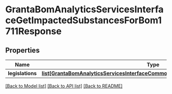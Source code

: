 # GrantaBomAnalyticsServicesInterfaceGetImpactedSubstancesForBom1711Response

## Properties
Name | Type | Description | Notes
------------ | ------------- | ------------- | -------------
**legislations** | [**list[GrantaBomAnalyticsServicesInterfaceCommonLegislationWithImpactedSubstances]**](GrantaBomAnalyticsServicesInterfaceCommonLegislationWithImpactedSubstances.md) |  | [optional] 

[[Back to Model list]](../README.md#documentation-for-models) [[Back to API list]](../README.md#documentation-for-api-endpoints) [[Back to README]](../README.md)

